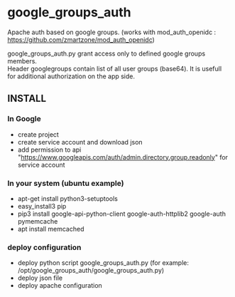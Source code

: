 # google_groups_auth
Apache auth based on google groups. (works with mod_auth_openidc : https://github.com/zmartzone/mod_auth_openidc)

google_groups_auth.py grant access only to defined google groups members.                              
Header googlegroups contain list of all user groups (base64). It is usefull for additional authorization on the app side.




## INSTALL


### In Google
  * create project
  * create service account and download json
  * add permission to api "https://www.googleapis.com/auth/admin.directory.group.readonly" for service account


### In your system (ubuntu example)
  * apt-get install python3-setuptools
  * easy_install3 pip
  * pip3 install google-api-python-client google-auth-httplib2 google-auth pymemcache
  * apt install memcached

### deploy configuration

  * deploy python script google_groups_auth.py (for example: /opt/google_groups_auth/google_groups_auth.py)
  * deploy json file
  * deploy apache configuration 

